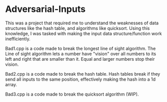 # Adversarial-Inputs
This was a project that required me to understand the weaknesses of data structures like the hash table, and algorithms like quicksort. 
Using this knowledge, I was tasked with making the input data structure/function work inefficiently.

Bad1.cpp is a code made to break the longest line of sight algorithm. 
The Line of sight algorithm lets a number have "vision" over all numbers to its left and right that are smaller than it. Equal and larger numbers stop their vision.

Bad2.cpp is a code made to break the hash table.
Hash tables break if they send all inputs to the same position, effectively making the hash into a 1d array.

Bad3.cpp is a code made to break the quicksort algorithm (WIP).
